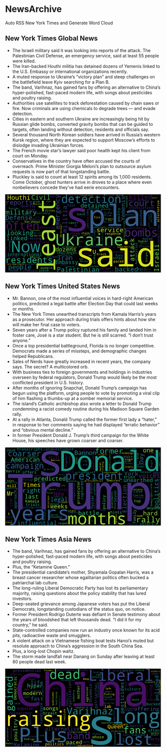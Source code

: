 # NewsArchive
Auto RSS New York Times and Generate Word Cloud

## New York Times Global News
* The Israeli military said it was looking into reports of the attack. The Palestinian Civil Defense, an emergency service, said at least 55 people were killed.
* The Iran-backed Houthi militia has detained dozens of Yemenis linked to the U.S. Embassy or international organizations recently.
* A muted response to Ukraine’s “victory plan” and steep challenges on the battlefield leave Kyiv searching for a Plan B.
* The band, Varihnaz, has gained fans by offering an alternative to China’s hyper-polished, fast-paced modern life, with songs about pesticides and poultry raising.
* Authorities use satellites to track deforestation caused by chain saws or fire. Now criminals are using chemicals to degrade trees — and evade detection.
* Cities in eastern and southern Ukraine are increasingly being hit by Russian glide bombs, converted gravity bombs that can be guided to targets, often landing without detection, residents and officials say.
* Several thousand North Korean soldiers have arrived in Russia’s western Kursk region, where they are expected to support Moscow’s efforts to dislodge invading Ukrainian forces.
* The French movie star’s lawyer said poor health kept his client from court on Monday.
* Conservatives in the country have often accused the courts of overreach. Prime Minister Giorgia Meloni’s plan to outsource asylum requests is now part of that longstanding battle.
* Pluckley is said to count at least 12 spirits among its 1,000 residents. Come October, ghost hunters arrive in droves to a place where even nonbelievers concede they’ve had eerie encounters.

![Global](./global.png)
## New York Times United States News
* Mr. Bannon, one of the most influential voices in hard-right American politics, predicted a legal battle after Election Day that could last weeks or months.
* The New York Times unearthed transcripts from Kamala Harris’s years as a prosecutor. Her approach during trials offers hints about how she will make her final case to voters.
* Seven years after a Trump policy ruptured his family and landed him in foster care, José is a star student. But he is still scarred. “I don’t trust anyone.”
* Once a top presidential battleground, Florida is no longer competitive. Democrats made a series of missteps, and demographic changes helped Republicans.
* Sales of Nerds have greatly increased in recent years, the company says. The secret? A multicolored orb.
* With business ties to foreign governments and holdings in industries overseen by federal regulators, Donald Trump would likely be the most conflicted president in U.S. history.
* After months of ignoring Snapchat, Donald Trump’s campaign has begun using the platform, urging people to vote by promoting a viral clip of him flashing a thumbs-up at a somber memorial service.
* The island’s Catholic archbishop also wrote a letter to Donald Trump condemning a racist comedy routine during his Madison Square Garden rally.
* At a rally in Atlanta, Donald Trump called the former first lady a “hater,” in response to her comments saying he had displayed “erratic behavior” and “obvious mental decline.”
* In former President Donald J. Trump’s third campaign for the White House, his speeches have grown coarser and coarser.

![US](./usnews.png)
## New York Times Asia News
* The band, Varihnaz, has gained fans by offering an alternative to China’s hyper-polished, fast-paced modern life, with songs about pesticides and poultry raising.
* Plus, the “Ketamine Queen.”
* The presidential candidate’s mother, Shyamala Gopalan Harris, was a breast cancer researcher whose egalitarian politics often bucked a patriarchal lab culture.
* The long-ruling Liberal Democratic Party has lost its parliamentary majority, raising questions about the policy stability that has lured investors.
* Deep-seated grievance among Japanese voters has put the Liberal Democrats, longstanding custodians of the status quo, on notice.
* Former President Rodrigo Duterte was defiant in Senate testimony about the years of bloodshed that left thousands dead. “I did it for my country,” he said.
* State-controlled companies now run an industry once known for its acid pits, radioactive waste and smugglers.
* A violent attack on a Vietnamese fishing boat tests Hanoi’s muted but resolute approach to China’s aggression in the South China Sea.
* Plus, a long-lost Chopin waltz.
* The storm made landfall near Danang on Sunday after leaving at least 80 people dead last week.

![Asian](./asian.png)
